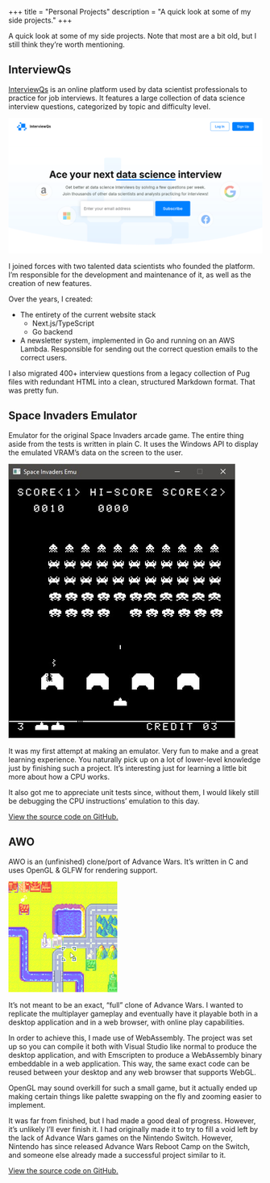 +++
title = "Personal Projects"
description = "A quick look at some of my side projects."
+++

A quick look at some of my side projects. Note that most are a bit old, but I still think they’re worth mentioning.

## InterviewQs

[InterviewQs](https://interviewqs.com) is an online platform used by data scientist professionals to practice for job interviews. It features a large collection of data science interview questions, categorized by topic and difficulty level.

![InterviewQs home page](/images/interviewqs.png)

I joined forces with two talented data scientists who founded the platform. I’m responsible for the development and maintenance of it, as well as the creation of new features.

Over the years, I created:

- The entirety of the current website stack
    - Next.js/TypeScript
    - Go backend
- A newsletter system, implemented in Go and running on an AWS Lambda. Responsible for sending out the correct question emails to the correct users.

I also migrated 400+ interview questions from a legacy collection of Pug files with redundant HTML into a clean, structured Markdown format. That was pretty fun.

## Space Invaders Emulator
Emulator for the original Space Invaders arcade game. The entire thing aside from the tests is written in plain C. It uses the Windows API to display the emulated VRAM’s data on the screen to the user.

![Space Invaders Emulator screen](/images/space-invaders-emulator.jpg)

It was my first attempt at making an emulator. Very fun to make and a great learning experience. You naturally pick up on a lot of lower-level knowledge just by finishing such a project. It’s interesting just for learning a little bit more about how a CPU works.

It also got me to appreciate unit tests since, without them, I would likely still be debugging the CPU instructions’ emulation to this day.

[View the source code on GitHub.](https://github.com/turnabout/space-invaders-emu)

## AWO
AWO is an (unfinished) clone/port of Advance Wars. It’s written in C and uses OpenGL & GLFW for rendering support.

![AWO game](/images/awo-1.png)

It’s not meant to be an exact, “full” clone of Advance Wars. I wanted to replicate the multiplayer gameplay and eventually have it playable both in a desktop application and in a web browser, with online play capabilities.

In order to achieve this, I made use of WebAssembly. The project was set up so you can compile it both with Visual Studio like normal to produce the desktop application, and with Emscripten to produce a WebAssembly binary embeddable in a web application. This way, the same exact code can be reused between your desktop and any web browser that supports WebGL.

OpenGL may sound overkill for such a small game, but it actually ended up making certain things like palette swapping on the fly and zooming easier to implement.

It was far from finished, but I had made a good deal of progress. However, it’s unlikely I’ll ever finish it. I had originally made it to try to fill a void left by the lack of Advance Wars games on the Nintendo Switch. However, Nintendo has since released Advance Wars Reboot Camp on the Switch, and someone else already made a successful project similar to it.

[View the source code on GitHub.](https://github.com/turnabout/awo)
